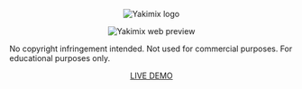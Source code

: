 <p align="center">
	<img src="https://3.bp.blogspot.com/-arBendHjqYw/WW_yMDtMpLI/AAAAAAAAA9Y/ZofQg5EwZbwveXLNP6ihCtdT1wIHLQYNACLcBGAs/s500/yakimixlogo1.png alt="Yakimix" title="Yakimix logo"/>
</p>
<p align="center">
	<img src="https://1.bp.blogspot.com/-FxYYvx8IgHc/WnoBaWXTbqI/AAAAAAAACQ0/0U33TBrNWkEh1bcfZgOI-vQ1rFZo-Ag1QCLcBGAs/s0/yakimix.jpg" alt="Yakimix web preview" title="The proposed Yakimix website redesign"/>
</p>

No copyright infringement intended. Not used for commercial purposes. For educational purposes only.

<p align="center">
	<a href="https://dartegnian.github.io/Yakimix-Redesign/index.html" target='_blank'>LIVE DEMO</a>
</p>
